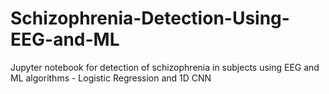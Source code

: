 # Schizophrenia-Detection-Using-EEG-and-ML
Jupyter notebook for detection of schizophrenia in subjects using EEG and ML algorithms - Logistic Regression and 1D CNN
